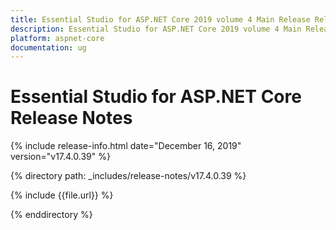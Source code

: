 ```yaml
---
title: Essential Studio for ASP.NET Core 2019 volume 4 Main Release Release Notes  
description: Essential Studio for ASP.NET Core 2019 volume 4 Main Release Release Notes  
platform: aspnet-core
documentation: ug
---
```


# Essential Studio for ASP.NET Core  Release Notes  

{% include release-info.html date="December 16, 2019"  version="v17.4.0.39" %} 


{% directory path: _includes/release-notes/v17.4.0.39 %}

{% include {{file.url}} %}

{% enddirectory %}